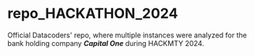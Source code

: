 # repo_HACKATHON_2024
Official Datacoders' repo, where multiple instances were analyzed for the bank holding company ***Capital One*** during HACKMTY 2024.
